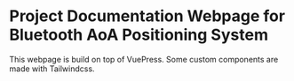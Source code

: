 # Project Documentation Webpage for Bluetooth AoA Positioning System

This webpage is build on top of VuePress. Some custom components are made with Tailwindcss.